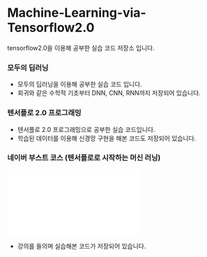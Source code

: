 # Machine-Learning-via-Tensorflow2.0
tensorflow2.0을 이용해 공부한 실습 코드 저장소 입니다.

### 모두의 딥러닝
   - 모두의 딥러닝을 이용해 공부한 실습 코드 입니다.
   - 회귀와 같은 수학적 기초부터 DNN, CNN, RNN까지 저장되어 있습니다.

### 텐서플로 2.0 프로그래밍
  - 텐서플로 2.0 프로그래밍으로 공부한 실습 코드입니다.
  - 학습된 데이터를 이용해 신경망 구현을 해본 코드도 저장되어 있습니다. 

### 네이버 부스트 코스 (텐서플로로 시작하는 머신 러닝)
![수료증](ertificate_A20200728-437772.pdf)
  - 강의를 들의며 실습해본 코드가 저장되어 있습니다.
